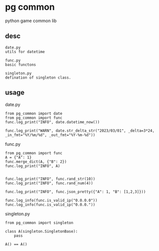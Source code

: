 # pg common

python game common lib

## desc

```shell script
date.py
utils for datetime

func.py
basic functons

singleton.py
defination of singleton class.
```

## usage
date.py
```shell script
from pg_common import date
from pg_common import func
func.log_print("INFO", date.datetime_now())

func.log_print("WARN", date.str_delta_str("2023/03/01", _delta=3*24, _in_fmt="%Y/%m/%d", _out_fmt="%Y-%m-%d"))
```

func.py
```shell script
from pg_common import func
A = {"A": 1}
func.merge_dict(A, {"B": 2})
func.log_print("INFO", A)


func.log_print("INFO", func.rand_str(10))
func.log_print("INFO", func.rand_num(4))

func.log_print("INFO", func.json_pretty({"A": 1, "B": [1,2,3]}))

func.log_info(func.is_valid_ip("0.0.0.0"))
func.log_info(func.is_valid_ip("0.0.0."))
```

singleton.py
```shell script
from pg_common import singleton

class A(singleton.SingletonBase):
    pass

A() == A()
```